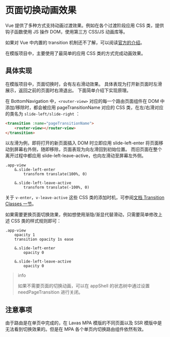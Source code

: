 # 页面切换动画效果

Vue 提供了多种方式支持动画过渡效果。例如在各个过渡阶段应用 CSS 类，提供钩子函数使用 JS 操作 DOM，使用第三方 CSS/JS 动画库等。

如果对 Vue 中内置的 transition 机制还不了解，可以阅读[官方的介绍](https://cn.vuejs.org/v2/guide/transitions.html)。

在模版项目中，主要使用了最简单的应用 CSS 类的方式完成动画效果。

## 具体实现

在模版项目中，页面切换时，会有左右滑动效果。
具体表现为打开新页面时左滑展示，返回之前的页面时右滑退出。
下面简单介绍下实现原理。

在 BottomNavigation 中，`<router-view>` 对应的每一个路由页面组件在 DOM 中添加/移除时，都会被应用 pageTransitionName 对应的 CSS 类，在左/右滑对应的类名为 `slide-left/slide-right` ：

```html
<transition :name="pageTransitionName">
    <router-view></router-view>
</transition>
```

以左滑为例，即将打开的新页面插入 DOM 时立即应用 slide-left-enter 将页面移动到屏幕右外侧，随即移除，页面表现为向左滑回到初始位置。
而旧页面在整个离开过程中都应用 slide-left-leave-active，也向左滑动至屏幕左外侧。

```stylus
.app-view
    &.slide-left-enter
        transform translate(100%, 0)

    &.slide-left-leave-active
        transform translate(-100%, 0)
```

关于 `v-enter`，`v-leave-active` 这些 CSS 类的添加时机，可参阅[文档 Transition Classes 一节](https://cn.vuejs.org/v2/guide/transitions.html#Transition-Classes)。

如果需要更换页面切换效果，例如想使用渐隐/渐显代替滑动，只需要简单修改上述 CSS 类的样式规则即可：

```stylus
.app-view
    opacity 1
    transition opacity 1s ease

    &.slide-left-enter
        opacity 0

    &.slide-left-leave-active
        opacity 0
```

> info
>
> 如果不需要页面的切换动画，可以在 appShell 的状态树中通过设置 needPageTransition 进行关闭。

## 注意事项

由于路由是在单页中完成的，在 Lavas MPA 模版的不同页面以及 SSR 模版中是无法看到切换效果的。但是在 MPA 各个单页内切换路由组件依然有效。
